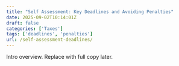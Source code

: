 ```yaml
---
title: "Self Assessment: Key Deadlines and Avoiding Penalties"
date: 2025-09-02T10:14:01Z
draft: false
categories: ['Taxes']
tags: ['deadlines', 'penalties']
url: /self-assessment-deadlines/
---
```

Intro overview. Replace with full copy later.
